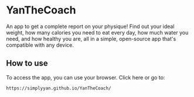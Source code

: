 # YanTheCoach
An app to get a complete report on your physique! Find out your ideal weight, how many calories you need to eat every day, how much water you need, and how healthy you are, all in a simple, open-source app that's compatible with any device.

## How to use
To access the app, you can use your browser. Click here or go to:
```
https://simplyyan.github.io/YanTheCoach/
```
